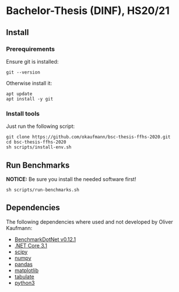 Bachelor-Thesis (DINF), HS20/21
===

## Install

### Prerequirements

Ensure git is installed:

    git --version

Otherwise install it:

    apt update
    apt install -y git

### Install tools

Just run the following script:

    git clone https://github.com/okaufmann/bsc-thesis-ffhs-2020.git
    cd bsc-thesis-ffhs-2020
    sh scripts/install-env.sh

## Run Benchmarks

**NOTICE:** Be sure you install the needed software first!

    sh scripts/run-benchmarks.sh

## Dependencies

The following dependencies where used and not developed by Oliver Kaufmann:

- [BenchmarkDotNet v0.12.1](https://github.com/dotnet/BenchmarkDotNet/releases/tag/v0.12.1)
- [.NET Core 3.1](https://dotnet.microsoft.com/download/dotnet/3.1)
- [scipy](https://github.com/scipy/scipy)
- [numpy](https://github.com/numpy/numpy)
- [pandas](https://github.com/pandas-dev/pandas)
- [matplotlib](https://github.com/matplotlib/matplotlib)
- [tabulate](https://github.com/astanin/python-tabulate)
- [python3](https://www.python.org/download/releases/3.0/)